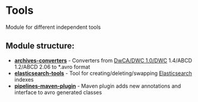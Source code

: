 # Tools

Module for different independent tools

## Module structure:
- [**archives-converters**](https://github.com/gbif/artery/tree/master/tools/archives-converters) - Converters from [DwCA/DWC 1.0/DWC](https://www.tdwg.org/standards/dwc/) 1.4/ABCD 1.2/ABCD 2.06 to *.avro format
- [**elasticsearch-tools**](https://github.com/gbif/artery/tree/master/tools/elasticsearch-tools) - Tool for creating/deleting/swapping [Elasticsearch](https://www.elastic.co/products/elasticsearch) indexes
- [**pipelines-maven-plugin**](https://github.com/gbif/artery/tree/master/tools/pipelines-maven-plugin) - Maven plugin adds new annotations and interface to avro generated classes